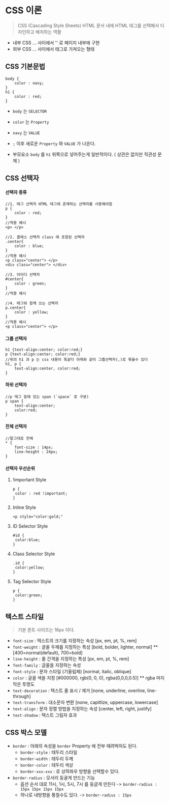# CSS 이론

> CSS (Cascading Style Sheets)
> HTML 문서 내에 HTML 태그를 선택해서 디자인하고 배치하는 역활

* 내부 CSS <head>...</head> 사이에서 '<style>...</style>' 로 페이지 내부에 구현
* 외부 CSS <head>...</head> 사이에서 <link> 태그로 가져오는 형태



## CSS 기본문법

```
body {
	color : navy;
}
h1 {
	color : red;
}
```



* `body` 는 `SELECTOR`

* `color` 는 `Property`
* `navy` 는 `VALUE`

* `;` 이후 새로운 `Property` 와 `VALUE` 가 나온다.
* 부모요소 `body` 를 `h1` 위쪽으로 넣어주는게 일반적이다. ( 상관은 없지만 직관성 문제 )



## CSS 선택자

#### 선택자 종류

```
//1. 태그 선택자 HTML 태그에 존재하는 선택자를 사용해야함
p {
	color : red;
}
//적용 예시
<p> </p>

//2. 클래스 선택자 class 에 포함된 선택자
.center{
	color : blue;
}
//적용 예시
<p class="center"> </p>
<div class="center"> </div>

//3. 아이디 선택자
#center{
	color : green;
}
//적용 예시

//4. 태그와 함께 쓰는 선택자
p.center{
	color : yellow;
}
//적용 예시
<p class="center"> </p>
```



#### 그룹 선택자

```
h1 {text-align:center; color:red;}
p {text-align:center; color:red;}
//위의 h1 과 p 는 css 내용이 똑같다 아래와 같이 그룹선택자(,)로 묶을수 있다
h1, p {
	text-align:center, color:red;
}
```



#### 하위 선택자

````
//p 태그 밑에 있는 span (`space` 로 구분) 
p span {
	text-align:center;
	color:red;
}
````



#### 전체 선택자

````
//말그대로 전체
* {
	font-size : 14px; 
	line-height : 24px;
}
````



#### 선택자 우선순위

1. !important Style

   ```
   p {
   	color : red !important;
   }
   ```

2. Inline Style

   ```
   <p style="color:gold;"
   ```

3. ID Selector Style

   ```
   #id {
   	color:blue;
   }
   ```

4. Class Selector Style

   ```
   .id {
   	color:yellow;
   }
   ```

5. Tag Selector Style 

   ```
   p {
   	color:green;
   }
   ```

   

## 텍스트 스타일

>  기본 폰트 사이즈는 16px 이다.

* `font-size` : 텍스트의 크기를 지정하는 속성 [px, em, pt, %, rem]
* `font-weight` : 글꼴 두께를 지정하는 특성 [bold, bolder, lighter, normal] **[400=normal(default), 700=bold]
* `line-height` : 줄 간격을 지정하는 특성 [px, em, pt, %, rem]
* `font-family` : 글꼴을 지정하는 속성
* `font-style` : 문자 스타일 (기울림체) [normal, italic, oblique]
* `color` : 글꼴 색을 지정 [#000000, rgb(0, 0, 0), rgba(0,0,0,0.5)] ** rgba 마지막은 투명도
* `text-decoration` : 텍스트 줄 표시 / 제거 [none, underline, overline, line-through]
* `text-transform` : 대소문자 변환 [none, capitlize, uppercase, lowercase]
* `text-align` : 문자 정렬 방법을 지정하는 속성 [center, left, right, justify]
* `text-shadow` : 텍스트 그림자 효과 



## CSS 박스 모델

* `border` :  아래의 속성을 `border` Property 에 전부 때려박아도 된다.
  * `border-style` : 태두리 스타일
  * `border-width` : 태두리 두께
  * `border-color` : 테두리 색상
  * `border-xxx-xxx` : 로 상하좌우 방향을 선택할수 있다.
* `border-radius` : 모서리 둥굴게 만드는 기능
  * 옵션 순서 대로 11시, 1시, 5시, 7시 를 둥글게 만든다 -> `border-radius : 15px 15px 15px 15px`
  * 하나로 내방향을 퉁칠수도 있다. -> `border-radius : 15px`